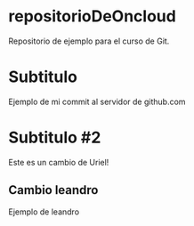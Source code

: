 # repositorioDeOncloud
Repositorio de ejemplo para el curso de Git.

# Subtitulo
Ejemplo de mi commit al servidor de github.com

# Subtitulo #2
Este es un cambio de Uriel!

## Cambio leandro
Ejemplo de leandro
